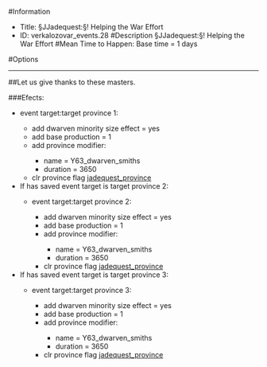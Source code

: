 #Information
 - Title: §JJadequest:§! Helping the War Effort
 - ID: verkalozovar_events.28
#Description
§JJadequest:§! Helping the War Effort
#Mean Time to Happen:
Base time = 1 days

#Options

___
##Let us give thanks to these masters.

###Efects:<ul><li>event target:target province 1:</li><ul><li>add dwarven minority size effect = yes</li><li>add base production = 1</li><li>add province modifier:</li><ul><li>name = Y63_dwarven_smiths</li><li>duration = 3650</li></ul><li>clr province flag [jadequest_province](../flags/jadequest_province.md)</li></ul><li>If has saved event target is target province 2:</li><ul><li>event target:target province 2:</li><ul><li>add dwarven minority size effect = yes</li><li>add base production = 1</li><li>add province modifier:</li><ul><li>name = Y63_dwarven_smiths</li><li>duration = 3650</li></ul><li>clr province flag [jadequest_province](../flags/jadequest_province.md)</li></ul></ul><li>If has saved event target is target province 3:</li><ul><li>event target:target province 3:</li><ul><li>add dwarven minority size effect = yes</li><li>add base production = 1</li><li>add province modifier:</li><ul><li>name = Y63_dwarven_smiths</li><li>duration = 3650</li></ul><li>clr province flag [jadequest_province](../flags/jadequest_province.md)</li></ul></ul></ul>

